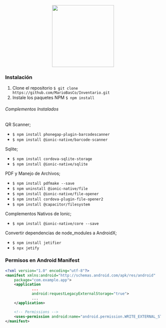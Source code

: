 <div style="text-align:center" align="center">
	<img src="https://user-images.githubusercontent.com/44205667/146611227-a7c690ff-3569-4b5d-8bc4-1f30ea5949f9.png" width="200" height="200">
</div>

### Instalación
1. Clone el repositorio
`$ git clone https://github.com/MarioBasCo/Inventario.git`
2. Instale los paquetes NPM
`$ npm install `

###### Complementos Instalados
QR Scanner;
- `$ npm install phonegap-plugin-barcodescanner `
- `$ npm install @ionic-native/barcode-scanner `

Sqlite;
- `$ npm install cordova-sqlite-storage `
- `$ npm install @ionic-native/sqlite `

PDF y Manejo de Archivos;
- `$ npm install pdfmake --save `
- `$ npm uninstall @ionic-native/file `
- `$ npm install @ionic-native/file-opener `
- `$ npm install cordova-plugin-file-opener2 `
- `$ npm install @capacitor/filesystem `

Complementos Nativos de Ionic;
- `$ npm install @ionic-native/core --save `

Convertir dependencias de node_modules a AndroidX;
- `$ npm install jetifier `
- `$ npx jetify `

### Permisos en Android Manifest
```xml
<?xml version="1.0" encoding="utf-8"?>
<manifest xmlns:android="http://schemas.android.com/apk/res/android"
    package="com.example.app">
	<application
			...
			android:requestLegacyExternalStorage="true">
        	...
	</application>

	<!-- Permissions -->
	<uses-permission android:name="android.permission.WRITE_EXTERNAL_STORAGE"/>
</manifest>
```
